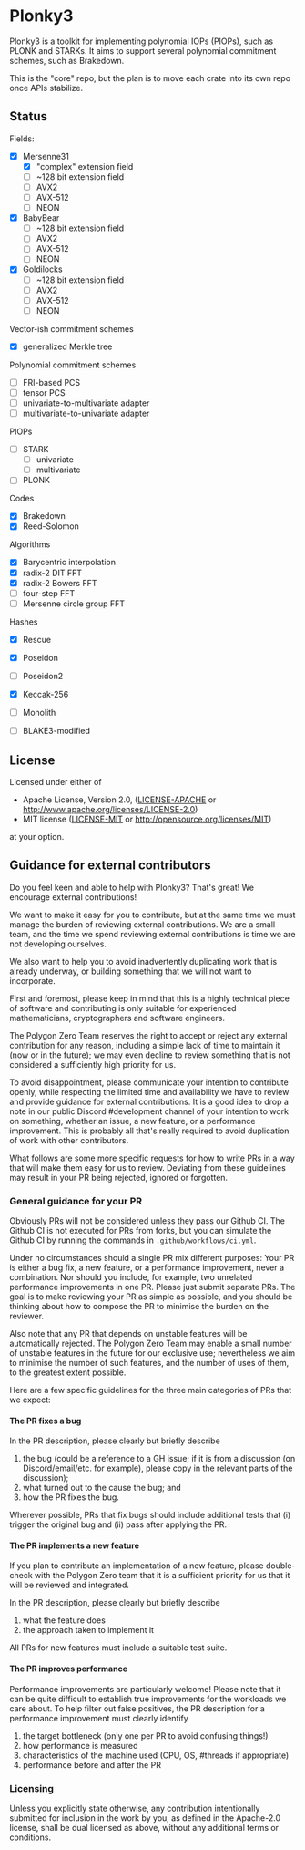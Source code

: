 # Plonky3

Plonky3 is a toolkit for implementing polynomial IOPs (PIOPs), such as PLONK and STARKs. It aims to support several polynomial commitment schemes, such as Brakedown.

This is the "core" repo, but the plan is to move each crate into its own repo once APIs stabilize.


## Status

Fields:
- [x] Mersenne31
  - [x] "complex" extension field
  - [ ] ~128 bit extension field
  - [ ] AVX2
  - [ ] AVX-512
  - [ ] NEON
- [x] BabyBear
  - [ ] ~128 bit extension field
  - [ ] AVX2
  - [ ] AVX-512
  - [ ] NEON
- [x] Goldilocks
  - [ ] ~128 bit extension field
  - [ ] AVX2
  - [ ] AVX-512
  - [ ] NEON

Vector-ish commitment schemes
- [x] generalized Merkle tree

Polynomial commitment schemes
- [ ] FRI-based PCS
- [ ] tensor PCS
- [ ] univariate-to-multivariate adapter
- [ ] multivariate-to-univariate adapter

PIOPs
- [ ] STARK
  - [ ] univariate
  - [ ] multivariate
- [ ] PLONK

Codes
- [x] Brakedown
- [x] Reed-Solomon

Algorithms
- [x] Barycentric interpolation
- [x] radix-2 DIT FFT
- [x] radix-2 Bowers FFT
- [ ] four-step FFT
- [ ] Mersenne circle group FFT

Hashes
- [x] Rescue
- [x] Poseidon
- [ ] Poseidon2
- [x] Keccak-256
- [ ] Monolith
- [ ] BLAKE3-modified


## License

Licensed under either of

* Apache License, Version 2.0, ([LICENSE-APACHE](LICENSE-APACHE) or http://www.apache.org/licenses/LICENSE-2.0)
* MIT license ([LICENSE-MIT](LICENSE-MIT) or http://opensource.org/licenses/MIT)

at your option.


## Guidance for external contributors

Do you feel keen and able to help with Plonky3? That's great! We
encourage external contributions!

We want to make it easy for you to contribute, but at the same time we
must manage the burden of reviewing external contributions. We are a
small team, and the time we spend reviewing external contributions is
time we are not developing ourselves.

We also want to help you to avoid inadvertently duplicating work that
is already underway, or building something that we will not
want to incorporate.

First and foremost, please keep in mind that this is a highly
technical piece of software and contributing is only suitable for
experienced mathematicians, cryptographers and software engineers.

The Polygon Zero Team reserves the right to accept or reject any
external contribution for any reason, including a simple lack of time
to maintain it (now or in the future); we may even decline to review
something that is not considered a sufficiently high priority for us.

To avoid disappointment, please communicate your intention to
contribute openly, while respecting the limited time and availability
we have to review and provide guidance for external contributions. It
is a good idea to drop a note in our public Discord #development
channel of your intention to work on something, whether an issue, a
new feature, or a performance improvement. This is probably all that's
really required to avoid duplication of work with other contributors.

What follows are some more specific requests for how to write PRs in a
way that will make them easy for us to review. Deviating from these
guidelines may result in your PR being rejected, ignored or forgotten.


### General guidance for your PR

Obviously PRs will not be considered unless they pass our Github
CI. The Github CI is not executed for PRs from forks, but you can
simulate the Github CI by running the commands in
`.github/workflows/ci.yml`.

Under no circumstances should a single PR mix different purposes: Your
PR is either a bug fix, a new feature, or a performance improvement,
never a combination. Nor should you include, for example, two
unrelated performance improvements in one PR. Please just submit
separate PRs. The goal is to make reviewing your PR as simple as
possible, and you should be thinking about how to compose the PR to
minimise the burden on the reviewer.

Also note that any PR that depends on unstable features will be
automatically rejected. The Polygon Zero Team may enable a small
number of unstable features in the future for our exclusive use;
nevertheless we aim to minimise the number of such features, and the
number of uses of them, to the greatest extent possible.

Here are a few specific guidelines for the three main categories of
PRs that we expect:


#### The PR fixes a bug

In the PR description, please clearly but briefly describe

1. the bug (could be a reference to a GH issue; if it is from a
   discussion (on Discord/email/etc. for example), please copy in the
   relevant parts of the discussion);
2. what turned out to the cause the bug; and
3. how the PR fixes the bug.

Wherever possible, PRs that fix bugs should include additional tests
that (i) trigger the original bug and (ii) pass after applying the PR.


#### The PR implements a new feature

If you plan to contribute an implementation of a new feature, please
double-check with the Polygon Zero team that it is a sufficient
priority for us that it will be reviewed and integrated.

In the PR description, please clearly but briefly describe

1. what the feature does
2. the approach taken to implement it

All PRs for new features must include a suitable test suite.


#### The PR improves performance

Performance improvements are particularly welcome! Please note that it
can be quite difficult to establish true improvements for the
workloads we care about. To help filter out false positives, the PR
description for a performance improvement must clearly identify

1. the target bottleneck (only one per PR to avoid confusing things!)
2. how performance is measured
3. characteristics of the machine used (CPU, OS, #threads if appropriate)
4. performance before and after the PR


### Licensing

Unless you explicitly state otherwise, any contribution intentionally
submitted for inclusion in the work by you, as defined in the
Apache-2.0 license, shall be dual licensed as above, without any
additional terms or conditions.

